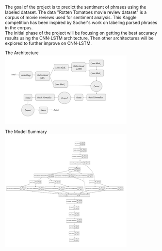 The goal of the project is to predict the sentiment of phrases using the labeled dataset. The data "Rotten Tomatoes movie review dataset" is a corpus of movie reviews used for sentiment analysis. This Kaggle competition has been inspired by Socher's work on labeling parsed phrases in the corpus.  
The initial phase of the project will be focusing on getting the best accuracy results using the CNN-LSTM architecture, Then other architectures will be explored to further improve on CNN-LSTM.

The Architecture 
    <img src="image/sentiment_analysis.jpg" alt="Drawing" style="width: 400px;"/>
    
The Model Summary
    <img src="image/model_summary.png" alt="Drawing" style="width: 400px;"/>
